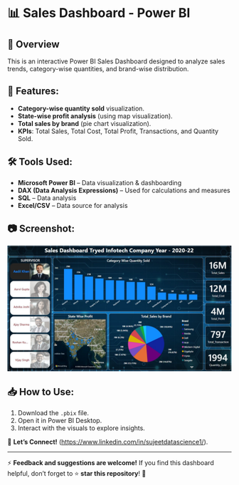 # 📊 Sales Dashboard - Power BI

## 📌 Overview
This is an interactive Power BI Sales Dashboard designed to analyze sales trends, category-wise quantities, and brand-wise distribution.

## 🔹 Features:
- **Category-wise quantity sold** visualization.
- **State-wise profit analysis** (using map visualization).
- **Total sales by brand** (pie chart visualization).
- **KPIs**: Total Sales, Total Cost, Total Profit, Transactions, and Quantity Sold.

## 🛠️ Tools Used:
- **Microsoft Power BI** – Data visualization & dashboarding
- **DAX (Data Analysis Expressions)** – Used for calculations and measures
- **SQL** – Data analysis
- **Excel/CSV** – Data source for analysis

## 📷 Screenshot:
![Dashboard Screenshot](Sales_Dashboard_PBI.jpg)

## 📥 How to Use:
1. Download the `.pbix` file.
2. Open it in Power BI Desktop.
3. Interact with the visuals to explore insights.

📌 **Let’s Connect!** (https://www.linkedin.com/in/sujeetdatascience1/).

---

⚡ **Feedback and suggestions are welcome!** If you find this dashboard helpful, don’t forget to ⭐ **star this repository**! 🚀


